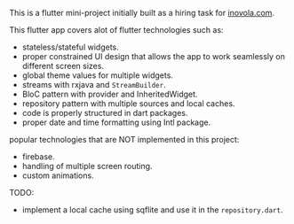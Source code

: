 This is a flutter mini-project initially built as a hiring task for [inovola.com](https://inovola.com).

This flutter app covers alot of flutter technologies such as:

- stateless/stateful widgets.
- proper constrained UI design that allows the app to work seamlessly on different screen sizes.
- global theme values for multiple widgets.
- streams with rxjava and `StreamBuilder`.
- BloC pattern with provider and InheritedWidget.
- repository pattern with multiple sources and local caches.
- code is properly structured in dart packages.
- proper date and time formatting using Intl package.

popular technologies that are NOT implemented in this project:
- firebase.
- handling of multiple screen routing.
- custom animations.

TODO:

- implement a local cache using sqflite and use it in the `repository.dart`.
